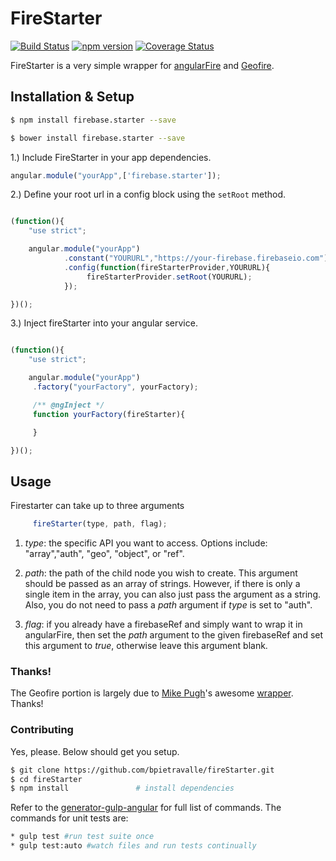 # FireStarter

[![Build Status](https://travis-ci.org/bpietravalle/fireStarter.svg?branch=master)](https://travis-ci.org/bpietravalle/fireStarter)
[![npm version](https://badge.fury.io/js/firebase.starter.svg)](https://badge.fury.io/js/firebase.starter)
[![Coverage Status](https://coveralls.io/repos/bpietravalle/fireStarter/badge.svg?branch=master&service=github)](https://coveralls.io/github/bpietravalle/fireStarter?branch=master)

FireStarter is a very simple wrapper for [angularFire](https://github.com/firebase/angularfire) and [Geofire](https://github.com/firebase/geofire-js).


## Installation & Setup

```bash
$ npm install firebase.starter --save
```

```bash
$ bower install firebase.starter --save
```

1.) Include FireStarter in your app dependencies.

```javascript
angular.module("yourApp",['firebase.starter']);
```
2.) Define your root url in a config block using the `setRoot` method.

```javascript

(function(){
    "use strict";

    angular.module("yourApp")
			.constant("YOURURL","https://your-firebase.firebaseio.com");
			.config(function(fireStarterProvider,YOURURL){
				 fireStarterProvider.setRoot(YOURURL);
			});

})();
```

3.) Inject fireStarter into your angular service.

```javascript

(function(){
    "use strict";

    angular.module("yourApp")
	 .factory("yourFactory", yourFactory);

	 /** @ngInject */
	 function yourFactory(fireStarter){

	 }

})();
```
## Usage

Firestarter can take up to three arguments

```javascript
	 fireStarter(type, path, flag);
```
1. _type_: the specific API you want to access. Options include: "array","auth", "geo", "object", or "ref".

2. _path_: the path of the child node you wish to create.  This argument should be passed as an array
of strings.  However, if there is only a single item in the array, you can also
just pass the argument as a string.  Also, you do not need to pass a _path_ argument if _type_ is set to "auth".

3. _flag_: if you already have a firebaseRef and simply want to wrap it in angularFire, then set the _path_ argument to 
the given firebaseRef and set this argument to _true_, otherwise leave this argument blank.


### Thanks!
The Geofire portion is largely due to [Mike Pugh](https://github.com/mikepugh/)'s awesome [wrapper](https://github.com/mikepugh/AngularGeofire).
Thanks!


### Contributing

Yes, please.  Below should get you setup.

```bash
$ git clone https://github.com/bpietravalle/fireStarter.git
$ cd fireStarter
$ npm install               # install dependencies
```
Refer to the [generator-gulp-angular](https://github.com/Swiip/generator-gulp-angular) for full list of
commands. The commands for unit tests are:

```bash
* gulp test #run test suite once
* gulp test:auto #watch files and run tests continually
```



